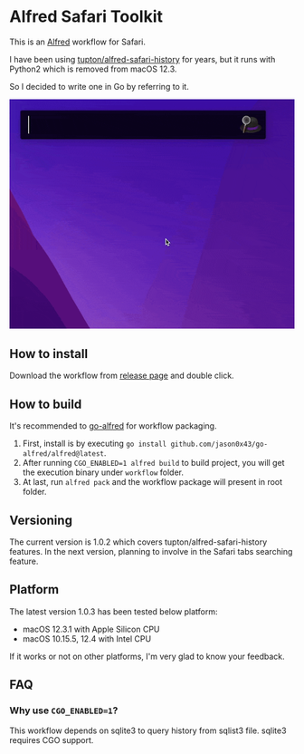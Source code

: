 # Alfred Safari Toolkit

This is an [Alfred](https://www.alfredapp.com) workflow for Safari.

I have been using [tupton/alfred-safari-history](https://github.com/tupton/alfred-safari-history) for years, but it runs with Python2 which is removed from macOS 12.3.

So I decided to write one in Go by referring to it.

![](screenshot1.gif)

## How to install

Download the workflow from [release page](https://github.com/addozhang/alfred-safari-toolkit/releases) and double click.

## How to build

It's recommended to [go-alfred](https://github.com/jason0x43/go-alfred) for workflow packaging.

1. First, install is by executing `go install github.com/jason0x43/go-alfred/alfred@latest`.
2. After running `CGO_ENABLED=1 alfred build` to build project, you will get the execution binary under `workflow` folder. 
3. At last, run `alfred pack` and the workflow package will present in root folder. 

## Versioning

The current version is 1.0.2 which covers tupton/alfred-safari-history features. In the next version, planning to involve in the Safari tabs searching feature.

## Platform

The latest version 1.0.3 has been tested below platform:

* macOS 12.3.1 with Apple Silicon CPU
* macOS 10.15.5, 12.4 with Intel CPU

If it works or not on other platforms, I'm very glad to know your feedback.

## FAQ

### Why use `CGO_ENABLED=1`?

This workflow depends on sqlite3 to query history from sqlist3 file. sqlite3 requires CGO support. 
